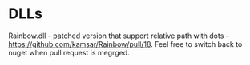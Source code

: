 # DLLs

Rainbow.dll - patched version that support relative path with dots - https://github.com/kamsar/Rainbow/pull/18. Feel free to switch back to nuget when pull request is megrged.